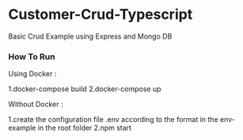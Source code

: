 # Customer-Crud-Typescript
Basic Crud Example using Express and Mongo DB

### How To Run

Using Docker :

1.docker-compose build
2.docker-compose up

Without Docker :

1.create the configuration file .env according to the format in the env-example in the root folder
2.npm start
